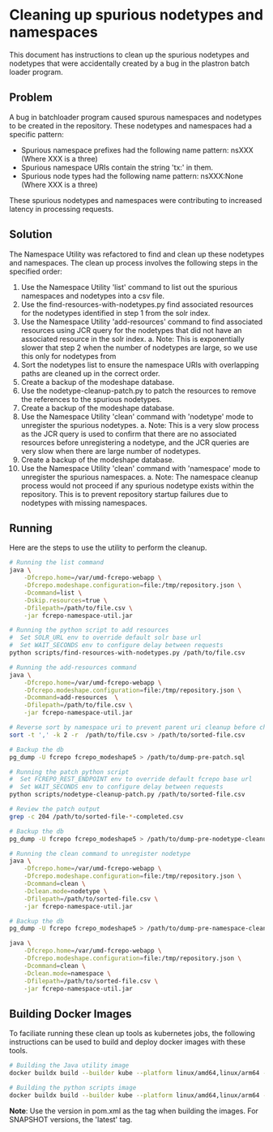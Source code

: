 # Cleaning up spurious nodetypes and namespaces

This document has instructions to clean up the spurious nodetypes and nodetypes
that were accidentally created by a bug in the plastron batch loader program.

## Problem

A bug in batchloader program caused spurous namespaces and nodetypes to be
created in the repository. These nodetypes and namespaces had a specific
pattern:

- Spurious namespace prefixes had the following name pattern: nsXXX (Where XXX
  is a three)
- Spurious namespace URIs contain the string 'tx:' in them.
- Spurious node types had the following name pattern: nsXXX:None (Where XXX is a
  three)

These spurious nodetypes and namespaces were contributing to increased latency
in processing requests.

## Solution

The Namespace Utility was refactored to find and clean up these nodetypes and
namespaces. The clean up process involves the following steps in the specified
order:

1. Use the Namespace Utility 'list' command to list out the spurious namespaces
   and nodetypes into a csv file.
2. Use the find-resources-with-nodetypes.py find associated resources for the
   nodetypes identified in step 1 from the solr index.
3. Use the Namespace Utility 'add-resources' command to find associated
    resources using JCR query for the nodetypes that did not have an associated
    resource in the solr index. a. Note: This is exponentially slower that step
    2 when the number of nodetypes are large, so we use this only for nodetypes
    from
4. Sort the nodetypes list to ensure the namespace URIs with overlapping paths
   are cleaned up in the correct order.
5. Create a backup of the modeshape database.
6. Use the nodetype-cleanup-patch.py to patch the resources to remove the
   references to the spurious nodetypes.
7. Create a backup of the modeshape database.
8. Use the Namespace Utility 'clean' command with 'nodetype' mode to unregister
    the spurious nodetypes. a. Note: This is a very slow process as the JCR
    query is used to confirm that there are no associated resources before
    unregistering a nodetype, and the JCR queries are very slow when there are
    large number of nodetypes.
9. Create a backup of the modeshape database.
10. Use the Namespace Utility 'clean' command with 'namespace' mode to
    unregister the spurious namespaces. a. Note: The namespace cleanup process
    would not proceed if any spurious nodetype exists within the repository.
    This is to prevent repository startup failures due to nodetypes with missing
    namespaces.

## Running

Here are the steps to use the utility to perform the cleanup.

```sh
# Running the list command
java \
    -Dfcrepo.home=/var/umd-fcrepo-webapp \
    -Dfcrepo.modeshape.configuration=file:/tmp/repository.json \
    -Dcommand=list \
    -Dskip.resources=true \
    -Dfilepath=/path/to/file.csv \
    -jar fcrepo-namespace-util.jar

# Running the python script to add resources
#  Set SOLR_URL env to override default solr base url
#  Set WAIT_SECONDS env to configure delay between requests
python scripts/find-resources-with-nodetypes.py /path/to/file.csv

# Running the add-resources command
java \
    -Dfcrepo.home=/var/umd-fcrepo-webapp \
    -Dfcrepo.modeshape.configuration=file:/tmp/repository.json \
    -Dcommand=add-resources  \
    -Dfilepath=/path/to/file.csv \
    -jar fcrepo-namespace-util.jar

# Reverse sort by namespace uri to prevent parent uri cleanup before child path.
sort -t ',' -k 2 -r  /path/to/file.csv > /path/to/sorted-file.csv

# Backup the db
pg_dump -U fcrepo fcrepo_modeshape5 > /path/to/dump-pre-patch.sql

# Running the patch python script
#  Set FCREPO_REST_ENDPOINT env to override default fcrepo base url
#  Set WAIT_SECONDS env to configure delay between requests
python scripts/nodetype-cleanup-patch.py /path/to/sorted-file.csv

# Review the patch output
grep -c 204 /path/to/sorted-file-*-completed.csv

# Backup the db
pg_dump -U fcrepo fcrepo_modeshape5 > /path/to/dump-pre-nodetype-cleanup.sql

# Running the clean command to unregister nodetype
java \
    -Dfcrepo.home=/var/umd-fcrepo-webapp \
    -Dfcrepo.modeshape.configuration=file:/tmp/repository.json \
    -Dcommand=clean \
    -Dclean.mode=nodetype \
    -Dfilepath=/path/to/sorted-file.csv \
    -jar fcrepo-namespace-util.jar

# Backup the db
pg_dump -U fcrepo fcrepo_modeshape5 > /path/to/dump-pre-namespace-cleanup.sql

java \
    -Dfcrepo.home=/var/umd-fcrepo-webapp \
    -Dfcrepo.modeshape.configuration=file:/tmp/repository.json \
    -Dcommand=clean \
    -Dclean.mode=namespace \
    -Dfilepath=/path/to/sorted-file.csv \
    -jar fcrepo-namespace-util.jar

```

## Building Docker Images

To faciliate running these clean up tools as kubernetes jobs, the following
instructions can be used to build and deploy docker images with these tools.

```sh
# Building the Java utility image
docker buildx build --builder kube --platform linux/amd64,linux/arm64 --push -f Dockerfile -t docker.lib.umd.edu/fcrepo-namespace-util:<VERSION> .

# Building the python scripts image
docker buildx build --builder kube --platform linux/amd64,linux/arm64 --push -f Dockerfile.scripts -t docker.lib.umd.edu/fcrepo-namespace-util-scripts:<VERSION> .
```

**Note**: Use the version in pom.xml as the tag when building the images. For
SNAPSHOT versions, the 'latest' tag.
